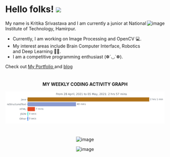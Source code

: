 # Hello folks! <img src="https://raw.githubusercontent.com/MartinHeinz/MartinHeinz/master/wave.gif" width="30px">
<img align="right" height="180px" src="https://i.pinimg.com/originals/69/b5/6d/69b56d199dc7709d88792c1a713982bc.gif" alt="image" />
<p align="left">
 
My name is Kritika Srivastava and I am currently a junior at National Institute of Technology, Hamirpur.
- Currently, I am working on Image Processing and OpenCV 💻. 
- My interest areas include Brain Computer Interface, Robotics and Deep Learning 👩‍💻. 
- I am a competitive programming enthusiast (❁´◡`❁).

Check out [My Portfolio ](https://kritika-srivastava.github.io/) and [blog](https://kritikajournals.tech/)
&nbsp;

# 

 <p align="center">
 <b>
  MY WEEKLY CODING ACTIVITY GRAPH
  </b>
</p>

<p align="center">
<img src=https://github.com/kritika-srivastava/kritika-srivastava/blob/master/images/stat.svg alt="image"/>
</p>

#

<p align="center">
<img src="https://github-readme-stats.vercel.app/api?username=kritika-srivastava&theme=radical&show_icons=true" alt="image" />
</p>


<p align="center">
<img src="https://komarev.com/ghpvc/?username=kritika-srivastava&color=red" alt="image" />
 </p>
